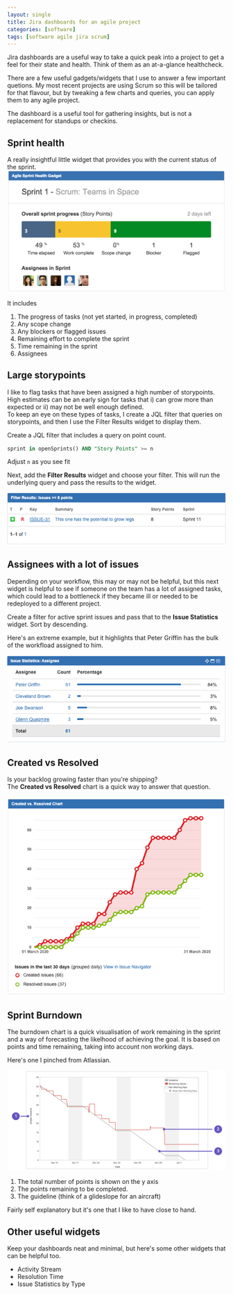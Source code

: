 ```yaml
---
layout: single
title: Jira dashboards for an agile project
categories: [software]
tags: [software agile jira scrum]
---
```


Jira dashboards are a useful way to take a quick peak into a project to get
a feel for their state and health. Think of them as an at-a-glance healthcheck.

There are a few useful gadgets/widgets that I use to answer a few important
quetions. My most recent projects are using Scrum so this will be tailored for
that flavour, but by tweaking a few charts and queries, you can apply them to
any agile project.

The dashboard is a useful tool for gathering insights, but is not a replacement for standups or checkins.

## Sprint health
A really insightful little widget that provides you with the current status of
the sprint.  
![sprint health](/assets/images/jira/health.png)

It includes
1. The progress of tasks (not yet started, in progress, completed)
2. Any scope change
3. Any blockers or flagged issues
4. Remaining effort to complete the sprint
5. Time remaining in the sprint
6. Assignees


## Large storypoints
I like to flag tasks that have been assigned a high number of storypoints. High
estimates can be an early sign for tasks that i) can grow more than
expected or ii) may not be well enough defined.  
To keep an eye on these types of tasks, I create a JQL filter that
queries on storypoints, and then I use the Filter Results widget to display them.

Create a JQL filter that includes a query on point count.
```sql
sprint in openSprints() AND "Story Points" >= n
```

Adjust `n` as you see fit

Next, add the __Filter Results__ widget and choose your filter. This will run
the underlying query and pass the results to the widget.

![high point issues](/assets/images/jira/points.png)

## Assignees with a lot of issues
Depending on your workflow, this may or may not be helpful, but this next widget
is helpful to see if someone on the team has a lot of assigned tasks, which
could lead to a bottleneck if they became ill or needed to be redeployed to a
different project.

Create a filter for active sprint issues and pass that to the __Issue
Statistics__ widget. Sort by descending.

Here's an extreme example, but it highlights that Peter Griffin has the bulk of
the workfload assigned to him.

![assignees with issues](/assets/images/jira/assignees.png)


## Created vs Resolved
Is your backlog growing faster than you're shipping?  
The __Created vs Resolved__ chart is a quick way to answer that question.

![creates vs resolved](/assets/images/jira/createdresolved.png)

## Sprint Burndown
The burndown chart is a quick visualisation of work remaining in the sprint and
a way of forecasting the likelhood of achieving the goal.
It is based on points and time remaining, taking into account non working days.

Here's one I pinched from Atlassian.

![burndown](/assets/images/jira/burndown.png)

1. The total number of points is shown on the y axis
2. The points remaining to be completed.
3. The guideline (think of a glideslope for an aircraft)

Fairly self explanatory but it's one that I like to have close to hand.

## Other useful widgets
Keep your dashboards neat and minimal, but here's some other widgets that can be
helpful too.
- Activity Stream
- Resolution Time
- Issue Statistics by Type

